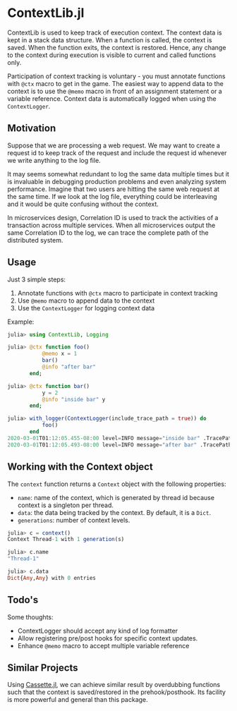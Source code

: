 # ContextLib.jl

ContextLib is used to keep track of execution context.  The context data is kept in a stack data structure.  When a function is called, the context is saved.  When the function exits, the context is restored.  Hence, any change to the context during execution is visible to current and called functions only.

Participation of context tracking is voluntary - you must annotate functions with `@ctx` macro to get in the game.  The easiest way to append data to the context is to use the `@memo` macro in front of an assignment statement or a variable reference. Context data is automatically logged when using the `ContextLogger`.

## Motivation

Suppose that we are processing a web request.  We may want to create a request id to keep track of the request and include the request id whenever we write anything to the log file.

It may seems somewhat redundant to log the same data multiple times but it is invaluable in debugging production problems and even analyzing system performance.  Imagine that two users are hitting the same web request at the same time.  If we look at the log file, everything could be interleaving and it would be quite confusing without the context.

In microservices design, Correlation ID is used to track the activities of a transaction across multiple services.  When all microservices output the same Correlation ID to the log, we can trace the complete path of the distributed system.

## Usage

Just 3 simple steps:

1. Annotate functions with `@ctx` macro to participate in context tracking
2. Use `@memo` macro to append data to the context
3. Use the `ContextLogger` for logging context data

Example:

```julia
julia> using ContextLib, Logging

julia> @ctx function foo()
           @memo x = 1
           bar()
           @info "after bar"
       end;

julia> @ctx function bar()
           y = 2
           @info "inside bar" y
       end;

julia> with_logger(ContextLogger(include_trace_path = true)) do
           foo()
       end
2020-03-01T01:12:05.455-08:00 level=INFO message="inside bar" .TracePath=foo.bar x=1 y=2
2020-03-01T01:12:05.493-08:00 level=INFO message="after bar" .TracePath=foo x=1
```

## Working with the Context object

The `context` function returns a `Context` object with the following properties:

- `name`: name of the context, which is generated by thread id because context is a singleton per thread.
- `data`: the data being tracked by the context.  By default, it is a `Dict`.
- `generations`: number of context levels.

```julia
julia> c = context()
Context Thread-1 with 1 generation(s)

julia> c.name
"Thread-1"

julia> c.data
Dict{Any,Any} with 0 entries
```

## Todo's

Some thoughts:

- ContextLogger should accept any kind of log formatter
- Allow registering pre/post hooks for specific context updates.
- Enhance `@memo` macro to accept multiple variable reference

## Similar Projects

Using [Cassette.jl](https://github.com/jrevels/Cassette.jl), we can achieve similar result by overdubbing functions such that the context is saved/restored in the prehook/posthook.  Its facility is more powerful and general than this package.



